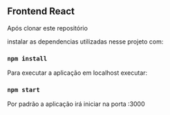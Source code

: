 ## Frontend React

Após clonar este repositório

instalar as dependencias utilizadas nesse projeto com:
### `npm install`

Para executar a aplicação em localhost executar:
### `npm start`
Por padrão a aplicação irá iniciar na porta :3000
